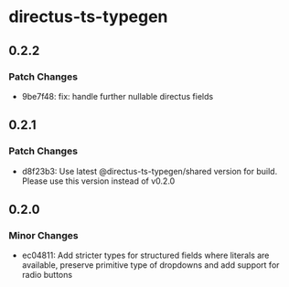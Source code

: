 # directus-ts-typegen

## 0.2.2

### Patch Changes

- 9be7f48: fix: handle further nullable directus fields

## 0.2.1

### Patch Changes

- d8f23b3: Use latest @directus-ts-typegen/shared version for build. Please use this version instead of v0.2.0

## 0.2.0

### Minor Changes

- ec04811: Add stricter types for structured fields where literals are available, preserve primitive type of dropdowns and add support for radio buttons

